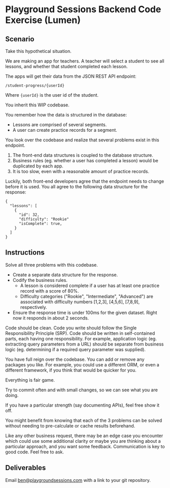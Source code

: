 # Playground Sessions Backend Code Exercise (Lumen)

## Scenario
Take this hypothetical situation.

We are making an app for teachers.
A teacher will select a student to see all lessons, and whether that student completed each lesson.

The apps will get their data from the JSON REST API endpoint:

```
/student-progress/{userId}
```

Where `{userId}` is the user id of the student.

You inherit this WIP codebase.

You remember how the data is structured in the database:
- Lessons are comprised of several segments.
- A user can create practice records for a segment.

You look over the codebase and realize that several problems exist in this endpoint.
1. The front-end data structures is coupled to the database structure.
1. Business rules (eg. whether a user has completed a lesson) would be duplicated by each app.
1. It is too slow, even with a reasonable amount of practice records.

Luckily, both front-end developers agree that the endpoint needs to change before it is used.
You all agree to the following data structure for the response:

```
{
  "lessons": [
    {
      "id": 32,
      "difficulty": "Rookie"
      "isComplete": true,
    }
  ]
}
```

## Instructions

Solve all three problems with this codebase.

- Create a separate data structure for the response.
- Codify the business rules.
  - A lesson is considered complete if a user has at least one practice record
with a score of 80%.
  - Difficulty categories ("Rookie", "Intermediate", "Advanced") are associated with difficulty numbers
    [1,2,3], [4,5,6], [7,8,9], respectively.
- Ensure the response time is under 100ms for the given dataset.  Right now it responds in about 2 seconds.

Code should be clean.
Code you write should follow the Single Responsibility Principle (SRP).
Code should be written in self-contained parts, each having one responsibility.
For example, application logic (eg. extracting query parameters from a URL)
should be separate from business logic (eg. determining if a required query parameter was supplied).

You have full reign over the codebase. You can add or remove any packages you like. 
For example, you could use a different ORM, or even a different framework, if you think that would be quicker for you.

Everything is fair game.

Try to commit often and with small changes, so we can see what you are doing.

If you have a particular strength (say documenting APIs), feel free show it off.

You might benefit from knowing that each of the 3 problems can be solved without 
needing to pre-calculate or cache results beforehand.

Like any other business request, there may be an edge case you encounter which could use some additional clarity
or maybe you are thinking about a particular approach, and you want some feedback.  Communication is key to good code.
Feel free to ask.

## Deliverables

Email ben@playgroundsessions.com with a link to your git repository.
